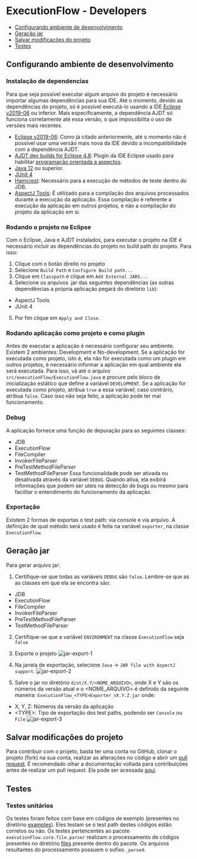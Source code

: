 # ExecutionFlow - Developers

* [Configurando ambiente de desenvolvimento](#setup)
* [Geração jar](#jar-generation)
* [Salvar modificações do projeto](#submit)
* [Testes](#tests)

## <a name="setup"> Configurando ambiente de desenvolvimento
### <a name="setup-dependencies"> Instalação de dependencias

Para que seja possível executar algum arquivo do projeto é necessário importar algumas dependências para sua IDE. Até o momento, devido as dependências do projeto, só é possível executá-lo usando a IDE [Eclipse v2019-06](https://www.eclipse.org/downloads/packages/release/2019-06) ou inferior. Mais especificamente, a dependência AJDT só funciona corretamente até essa versão, o que impossibilita o uso de versões mais recentes.

* [Eclipse v2019-06](https://www.eclipse.org/downloads/packages/release/2019-06): Como já citado anteriormente, até o momento não é possível usar uma versão mais nova da IDE devido a incompatibilidade com a dependência AJDT.
* [AJDT dev builds for Eclipse 4.8](http://download.eclipse.org/tools/ajdt/48/dev/update): Plugin da IDE Eclipse usado para habilitar [programação orientada a aspectos](https://en.wikipedia.org/wiki/Aspect-oriented_programming).
* [Java 12](https://www.oracle.com/java/technologies/javase/jdk12-archive-downloads.html) ou superior.
* [JUnit 4](https://github.com/williamniemiec/ExecutionFlow/blob/master/lib/junit-4.13.jar)
* [Hamcrest](https://github.com/williamniemiec/ExecutionFlow/blob/master/lib/aspectjtools.jar): Necessário para a execução de métodos de teste dentro do JDB.
* [AspectJ Tools](https://github.com/williamniemiec/ExecutionFlow/blob/master/lib/aspectjtools.jar): É utilizado para a compilação dos arquivos processados durante a execução da aplicação. Essa compilação é referente a execução da aplicação em outros projetos, e não a compilação do projeto da aplicação em si.


### <a name="setup-run"></a> Rodando o projeto no Eclipse
Com o Eclipse, Java e AJDT instalados, para executar o projeto na IDE é necessário incluir as dependências do projeto no build path do projeto. Para isso:
1) Clique com o botão direito no projeto
2) Selecione `Build Path` e `Configure Build path...` 
3) Clique em `Classpath` e clique em `Add External JARS...`
4) Selecione os arquivos .jar das seguintes dependências (as outras dependências a própria aplicação pegará do diretório `lib`):
* AspectJ Tools
* JUnit 4
5) Por fim clique em `Apply and Close`.

### <a name="setup-environment"></a> Rodando aplicação como projeto e como plugin
Antes de executar a aplicação é necessário configurar seu ambiente. Existem 2 ambientes: Development e No-development. Se a aplicação for executada como projeto, isto é, ela não for executada como um plugin em outros projetos, é necessário informar a aplicação em qual ambiente ela será executada. Para isso, vá até o arquivo `src/executionFlow/ExecutionFlow.java` e procure pelo bloco de inicialização estático que define a variável `DEVELOPMENT`. Se a aplicação for executada como projeto, atribua `true` a essa variável; caso contrário, atribua `false`. Caso isso não seja feito, a aplicação pode ter mal funcionamento.

### <a name="setup-debug"></a> Debug
A aplicação fornece uma função de depuração para as seguintes classes:
* JDB
* ExecutionFlow
* FileCompiler
* InvokerFileParser
* PreTestMethodFileParser
* TestMethodFileParser
Essa funcionalidade pode ser ativada ou desativada através da variável `DEBUG`. Quando ativa, ela exibirá informações que podem ser uteis na detecção de bugs ou mesmo para facilitar o entendimento do funcionamento da aplicação.

### <a name="export"></a> Exportação
Existem 2 formas de exportas o test path: via console e via arquivo. A definição de qual método será usado é feita na variável `exporter`, na classe `ExecutionFlow`. 

## <a name="jar-generation"></a>Geração jar
Para gerar arquivo jar:
1) Certifique-se que todas as variáveis `DEBUG` são `false`. Lembre-se que as as classes em que ela se encontra são:

* JDB
* ExecutionFlow
* FileCompiler
* InvokerFileParser
* PreTestMethodFileParser
* TestMethodFileParser

2) Certifique-se que a variável `ENVIRONMENT` na classe `ExecutionFlow` seja `false`

3) Exporte o projeto
![jar-export-1](https://github.com/williamniemiec/ExecutionFlow/blob/master/docs/img/export/fig1.png?raw=true)

4) Na janela de exportação, selecione `Java` -> `JAR file with AspectJ support`.
![jar-export-2](https://github.com/williamniemiec/ExecutionFlow/blob/master/docs/img/export/fig2.png?raw=true)

5) Salve o jar no diretório `dist/X.Y/<NOME_ARQUIVO>`, onde X e Y são os números da versão atual e o \<NOME_ARQUIVO\> é definido da seguinte maneira:
`ExecutionFlow_<TYPE>Exporter_vX.Y.Z.jar`
onde:
* X, Y, Z: Números da versão da aplicação
* \<TYPE\>: Tipo de exportação dos test paths, podendo ser `Console` ou `File`
![jar-export-3](https://github.com/williamniemiec/ExecutionFlow/blob/master/docs/img/export/fig3.png?raw=true)

## <a name="submit"> Salvar modificações do projeto
Para contribuir com o projeto, basta ter uma conta no GitHub, clonar o projeto (fork) na sua conta, realizar as alterações no código e abrir um [pull request](https://github.com/williamniemiec/ExecutionFlow/pulls). É recomendado olhar a documentação voltada para contribuições antes de realizar um pull request. Ela pode ser acessada [aqui](https://github.com/williamniemiec/ExecutionFlow/CONTRIBUTING.md).

## <a name="tests"> Testes

### <a name="unit-tests"></a> Testes unitários
Os testes foram feitos com base em códigos de exemplo (presentes no diretório [examples]()). Eles testam se o test path destes códigos estão corretos ou não. Os testes pertencentes ao pacote `executionFlow.core.file.parser` realizam o processamento de códigos presentes no diretório [files]() presente dentro do pacote. Os arquivos resultantes do processamento possuem o sufixo `_parsed`.